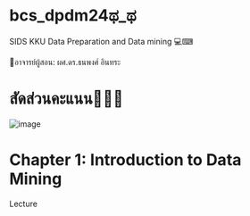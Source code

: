 # bcs_dpdm24ಥ_ಥ
SIDS KKU Data Preparation and Data mining 💻⌨

📕อาจารย์ผู้สอน: ผศ.ดร.ธนพงศ์ อินทระ

# สัดส่วนคะแนน🔋🔋🔋
![image](https://github.com/user-attachments/assets/8c9ae1f6-eed0-4818-a648-7f1245d02fc0)


# Chapter 1: Introduction to Data Mining
Lecture 


